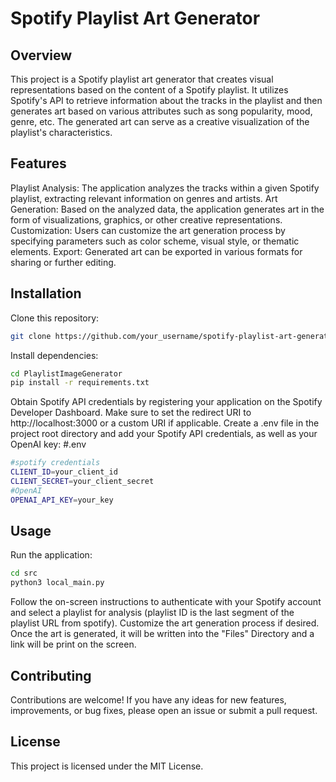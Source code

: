 # Spotify Playlist Art Generator
## Overview
This project is a Spotify playlist art generator that creates visual representations based on the content of a Spotify playlist. It utilizes Spotify's API to retrieve information about the tracks in the playlist and then generates art based on various attributes such as song popularity, mood, genre, etc. The generated art can serve as a creative visualization of the playlist's characteristics.

## Features
Playlist Analysis: The application analyzes the tracks within a given Spotify playlist, extracting relevant information on genres and artists.
Art Generation: Based on the analyzed data, the application generates art in the form of visualizations, graphics, or other creative representations.
Customization: Users can customize the art generation process by specifying parameters such as color scheme, visual style, or thematic elements.
Export: Generated art can be exported in various formats for sharing or further editing.

## Installation
Clone this repository:
```bash
git clone https://github.com/your_username/spotify-playlist-art-generator.git
```
Install dependencies:
```bash
cd PlaylistImageGenerator
pip install -r requirements.txt
```
Obtain Spotify API credentials by registering your application on the Spotify Developer Dashboard. Make sure to set the redirect URI to http://localhost:3000 or a custom URI if applicable.
Create a .env file in the project root directory and add your Spotify API credentials, as well as your OpenAI key:
#.env
```bash
#spotify credentials
CLIENT_ID=your_client_id
CLIENT_SECRET=your_client_secret
#OpenAI 
OPENAI_API_KEY=your_key
```
## Usage
Run the application:
```bash
cd src
python3 local_main.py
```
Follow the on-screen instructions to authenticate with your Spotify account and select a playlist for analysis (playlist ID is the last segment of the playlist URL from spotify).
Customize the art generation process if desired.
Once the art is generated, it will be written into the "Files" Directory and a link will be print on the screen.

## Contributing
Contributions are welcome! If you have any ideas for new features, improvements, or bug fixes, please open an issue or submit a pull request.

## License
This project is licensed under the MIT License.
